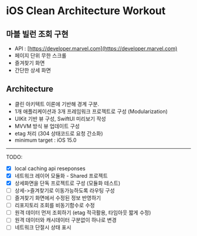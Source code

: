 # iOS Clean Architecture Workout

## 마블 빌런 조회 구현  

- API : [https://developer.marvel.com](https://developer.marvel.com)
- 페이지 단위 무한 스크롤
- 즐겨찾기 화면 
- 간단한 상세 화면

## Architecture

* 클린 아키텍트 이론에 기반해 경계 구분.
* 1개 애플리케이션과 3개 프레임워크 프로젝트로 구성 (Modularization)
* UIKit 기반 뷰 구성, SwiftUI 미리보기 작성
* MVVM 방식 뷰 업데이트 구성 
* etag 처리 (304 상태코드로 요청 간소화) 
* minimum target : iOS 15.0

---

TODO: 
- [x] local caching api reseponses
- [x] 네트워크 레이어 모듈화 - Shared 프로젝트
- [x] 상세화면을 단독 프로젝트로 구성 (모듈화 테스트) 
- [ ] 상세->즐겨찾기로 이동가능하도록 라우팅 구성
- [ ] 즐겨찾기 화면에서 수정된 정보 반영하기
- [ ] 리포지토리 조회를 비동기함수로 수정
- [ ] 원격 데이터 먼저 조회하기 (etag 적극활용, 타임아웃 짧게 수정)
- [ ] 원격 데이터와 캐시데이터 구분없이 하나로 변경
- [ ] 네트워크 단절시 상태 표시
